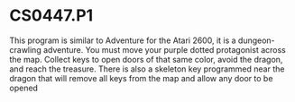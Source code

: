 # CS0447.P1

This program is similar to Adventure for the Atari 2600, it is a dungeon-crawling adventure. You must move your purple dotted protagonist across the map. Collect keys to open doors of that same color, avoid the dragon, and reach the treasure. There is also a skeleton key programmed near the dragon that will remove all keys from the map and allow any door to be opened
